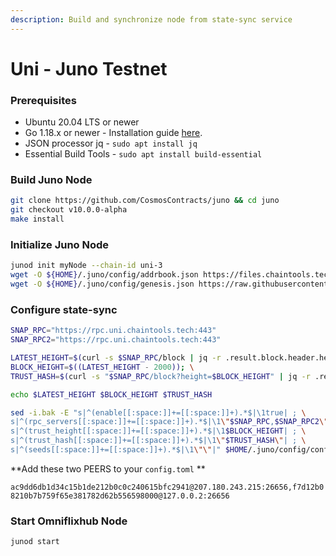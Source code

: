 ```yaml
---
description: Build and synchronize node from state-sync service
---
```


# Uni - Juno Testnet

### Prerequisites

* Ubuntu 20.04 LTS or newer
* Go 1.18.x or newer - Installation guide [here](../../home/installation-guides/install-golang.md).
* JSON processor jq - `sudo apt install jq`
* Essential Build Tools - `sudo apt install build-essential`

### Build Juno Node

```bash
git clone https://github.com/CosmosContracts/juno && cd juno
git checkout v10.0.0-alpha
make install
```

### Initialize Juno Node

```bash
junod init myNode --chain-id uni-3
wget -O ${HOME}/.juno/config/addrbook.json https://files.chaintools.tech/chains/uni/addrbook.json
wget -O ${HOME}/.juno/config/genesis.json https://raw.githubusercontent.com/CosmosContracts/testnets/main/uni-3/genesis.json
```

### Configure state-sync

```bash
SNAP_RPC="https://rpc.uni.chaintools.tech:443"
SNAP_RPC2="https://rpc.uni.chaintools.tech:443"

LATEST_HEIGHT=$(curl -s $SNAP_RPC/block | jq -r .result.block.header.height); \
BLOCK_HEIGHT=$((LATEST_HEIGHT - 2000)); \
TRUST_HASH=$(curl -s "$SNAP_RPC/block?height=$BLOCK_HEIGHT" | jq -r .result.block_id.hash)

echo $LATEST_HEIGHT $BLOCK_HEIGHT $TRUST_HASH

sed -i.bak -E "s|^(enable[[:space:]]+=[[:space:]]+).*$|\1true| ; \
s|^(rpc_servers[[:space:]]+=[[:space:]]+).*$|\1\"$SNAP_RPC,$SNAP_RPC2\"| ; \
s|^(trust_height[[:space:]]+=[[:space:]]+).*$|\1$BLOCK_HEIGHT| ; \
s|^(trust_hash[[:space:]]+=[[:space:]]+).*$|\1\"$TRUST_HASH\"| ; \
s|^(seeds[[:space:]]+=[[:space:]]+).*$|\1\"\"|" $HOME/.juno/config/config.toml
```

**Add these two PEERS to your `config.toml` **&#x20;

`ac9dd6db1d34c15b1de212b0c0c240615bfc2941@207.180.243.215:26656,f7d12b08210b7b759f65e381782d62b556598000@127.0.0.2:26656`&#x20;

### Start Omniflixhub Node

```
junod start
```

